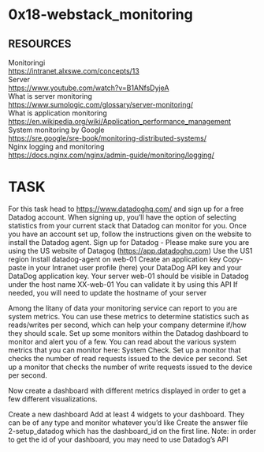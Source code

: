# 0x18-webstack_monitoring

## RESOURCES
Monitoringi <br>https://intranet.alxswe.com/concepts/13<br>
Server <br>https://www.youtube.com/watch?v=B1ANfsDyjeA<br>
What is server monitoring <br>https://www.sumologic.com/glossary/server-monitoring/<br>
What is application monitoring <br>https://en.wikipedia.org/wiki/Application_performance_management<br>
System monitoring by Google <br>https://sre.google/sre-book/monitoring-distributed-systems/<br>
Nginx logging and monitoring <br>https://docs.nginx.com/nginx/admin-guide/monitoring/logging/<br>

# TASK
For this task head to https://www.datadoghq.com/ and sign up for a free Datadog account. When signing up, you’ll have the option of selecting statistics from your current stack that Datadog can monitor for you. Once you have an account set up, follow the instructions given on the website to install the Datadog agent.
	Sign up for Datadog - Please make sure you are using the US website of Datagog (https://app.datadoghq.com)
	Use the US1 region
	Install datadog-agent on web-01
	Create an application key
	Copy-paste in your Intranet user profile (here) your DataDog API key and your DataDog application key.
	Your server web-01 should be visible in Datadog under the host name XX-web-01
	You can validate it by using this API
	If needed, you will need to update the hostname of your server

Among the litany of data your monitoring service can report to you are system metrics. You can use these metrics to determine statistics such as reads/writes per second, which can help your company determine if/how they should scale. Set up some monitors within the Datadog dashboard to monitor and alert you of a few. You can read about the various system metrics that you can monitor here: System Check.
	Set up a monitor that checks the number of read requests issued to the device per second.
	Set up a monitor that checks the number of write requests issued to the device per second.

Now create a dashboard with different metrics displayed in order to get a few different visualizations.

Create a new dashboard
Add at least 4 widgets to your dashboard. They can be of any type and monitor whatever you’d like
Create the answer file 2-setup_datadog which has the dashboard_id on the first line. Note: in order to get the id of your dashboard, you may need to use Datadog’s API
